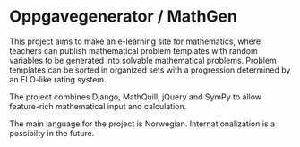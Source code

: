 # Oppgavegenerator / MathGen

This project aims to make an e-learning site for mathematics, where teachers can publish
 mathematical problem templates with random variables to be generated into solvable mathematical problems.
Problem templates can be sorted in organized sets with a progression determined by an ELO-like rating system.

The project combines Django, MathQuill, jQuery and SymPy to allow feature-rich mathematical input and calculation.

The main language for the project is Norwegian. Internationalization is a possibilty in the future.